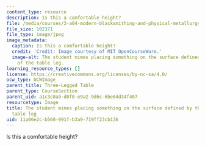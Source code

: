 ```yaml
---
content_type: resource
description: Is this a comfortable height?
file: /media/courses/3-a04-modern-blacksmithing-and-physical-metallurgy-fall-2008/11a06e2cb560991fb3a9719ff23cb136_085.jpg
file_size: 102371
file_type: image/jpeg
image_metadata:
  caption: Is this a comfortable height?
  credit: 'Credit: Image courtesy of MIT OpenCourseWare.'
  image-alt: The student mimes placing something on the surface defined by the top
    of the table leg.
learning_resource_types: []
license: https://creativecommons.org/licenses/by-nc-sa/4.0/
ocw_type: OCWImage
parent_title: Three-Legged Table
parent_type: CourseSection
parent_uid: a1c3c0a9-d0f0-e9a2-9d6c-6be64d34f407
resourcetype: Image
title: The student mimes placing something on the surface defined by the top of the
  table leg
uid: 11a06e2c-b560-991f-b3a9-719ff23cb136
---
```

Is this a comfortable height?